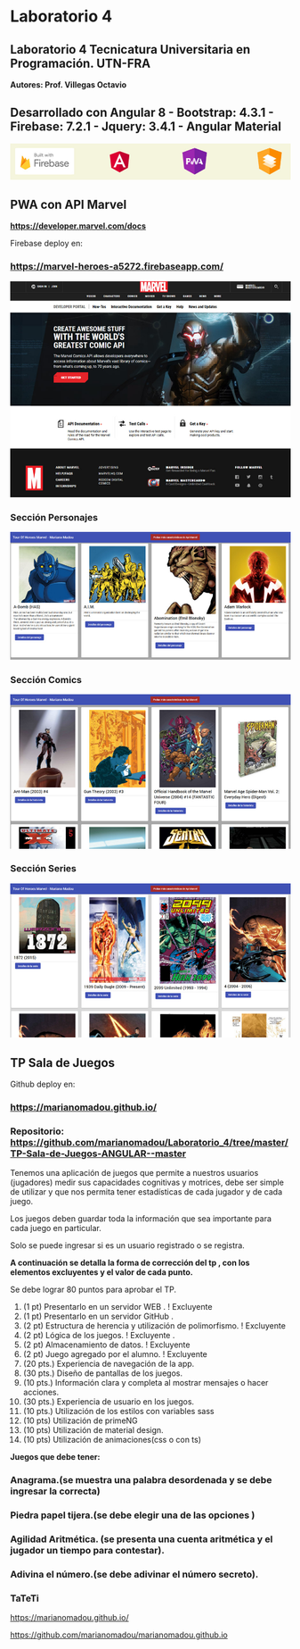 # Laboratorio 4

## Laboratorio 4 Tecnicatura Universitaria en Programación. UTN-FRA

**Autores: Prof. Villegas Octavio**

## Desarrollado con Angular 8 - Bootstrap: 4.3.1 - Firebase: 7.2.1 - Jquery: 3.4.1 - Angular Material

![Laboratorio_4](https://github.com/marianomadou/TPBD2/blob/master/Documentacion/header_app.jpg)

## PWA con API Marvel

**https://developer.marvel.com/docs**

Firebase deploy en:

### https://marvel-heroes-a5272.firebaseapp.com/

![Laboratorio_4](https://github.com/marianomadou/Laboratorio_4/blob/master/Documentacion/marvel_header.jpg)

### Sección Personajes

![Laboratorio_4](https://github.com/marianomadou/Laboratorio_4/blob/master/Documentacion/marvel_personajes.jpg)

### Sección Comics

![Laboratorio_4](https://github.com/marianomadou/Laboratorio_4/blob/master/Documentacion/marvel_comics.jpg)

### Sección Series

![Laboratorio_4](https://github.com/marianomadou/Laboratorio_4/blob/master/Documentacion/marvel_series.jpg)


## TP Sala de Juegos

Github deploy en:

### https://marianomadou.github.io/

### Repositorio:  https://github.com/marianomadou/Laboratorio_4/tree/master/TP-Sala-de-Juegos-ANGULAR--master

Tenemos una aplicación de juegos que permite a nuestros usuarios (jugadores) medir sus capacidades cognitivas y motrices, debe ser simple de utilizar y que nos permita tener estadísticas de cada jugador y de cada juego. 

Los juegos deben guardar toda la información que sea importante para cada juego en particular.

Solo se puede ingresar si es un usuario registrado o se registra.

**A continuación se detalla la forma de corrección del tp , con los elementos excluyentes y el valor de cada punto.**

Se debe lograr 80 puntos para aprobar el TP.

1. (1 pt) Presentarlo en un servidor WEB . ! Excluyente
2. (1 pt) Presentarlo en un servidor GitHub .
3. (2 pt) Estructura de herencia y utilización de polimorfismo. ! Excluyente
4. (2 pt) Lógica de los juegos. ! Excluyente .
5. (2 pt) Almacenamiento de datos. ! Excluyente
6. (2 pt) Juego agregado por el alumno. ! Excluyente
7. (20 pts.) Experiencia de navegación de la app.
8. (30 pts.) Diseño de pantallas de los juegos.
9. (10 pts.) Información clara y completa al mostrar mensajes o hacer acciones.
10. (30 pts.) Experiencia de usuario en los juegos.
11. (10 pts.) Utilización de los estilos con variables sass
12. (10 pts) Utilización de primeNG
13. (10 pts) Utilización de material design.
14. (10 pts) Utilización de animaciones(css o con ts)

**Juegos que debe tener:**

### Anagrama.(se muestra una palabra desordenada y se debe ingresar la correcta)
### Piedra papel tijera.(se debe elegir una de las opciones )
### Agilidad Aritmética. (se presenta una cuenta aritmética y el jugador un tiempo para contestar).
### Adivina el número.(se debe adivinar el número secreto).
### TaTeTi


https://marianomadou.github.io/

https://github.com/marianomadou/marianomadou.github.io
